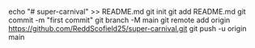 echo "# super-carnival" >> README.md
git init
git add README.md
git commit -m "first commit"
git branch -M main
git remote add origin https://github.com/ReddScofield25/super-carnival.git
git push -u origin main
